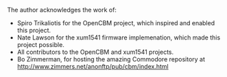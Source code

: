 The author acknowledges the work of:
- Spiro Trikaliotis for the OpenCBM project, which inspired and enabled this
  project.
- Nate Lawson for the xum1541 firmware implemenation, which made this project
  possible.
- All contributors to the OpenCBM and xum1541 projects.
- Bo Zimmerman, for hosting the amazing Commodore repository at
  http://www.zimmers.net/anonftp/pub/cbm/index.html